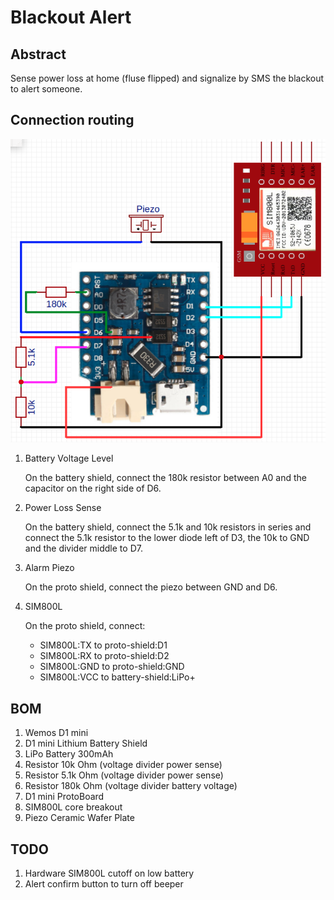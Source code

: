 # Blackout Alert

## Abstract

Sense power loss at home (fluse flipped) and signalize by SMS the blackout to alert someone.

## Connection routing

![alt text](https://raw.githubusercontent.com/RindusIoTJam/Blackout-Alert/master/doc/routing.png)

1. Battery Voltage Level

   On the battery shield, connect the 180k resistor between A0 and the capacitor on the right side of D6.

2. Power Loss Sense

   On the battery shield, connect the 5.1k and 10k resistors in series and connect the 5.1k resistor to the lower diode left of D3, the 10k to GND and the divider middle to D7.

3. Alarm Piezo 

   On the proto shield, connect the piezo between GND and D6.

4. SIM800L

   On the proto shield, connect:

   - SIM800L:TX to proto-shield:D1
   - SIM800L:RX to proto-shield:D2
   - SIM800L:GND to proto-shield:GND
   - SIM800L:VCC to battery-shield:LiPo+

## BOM

1. Wemos D1 mini
2. D1 mini Lithium Battery Shield
3. LiPo Battery 300mAh
4. Resistor  10k Ohm (voltage divider power sense)
5. Resistor 5.1k Ohm (voltage divider power sense)
6. Resistor 180k Ohm (voltage divider battery voltage)
7. D1 mini ProtoBoard
8. SIM800L core breakout
9. Piezo Ceramic Wafer Plate

## TODO

1. Hardware SIM800L cutoff on low battery
2. Alert confirm button to turn off beeper